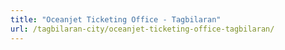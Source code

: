 ```yaml
---
title: "Oceanjet Ticketing Office - Tagbilaran"
url: /tagbilaran-city/oceanjet-ticketing-office-tagbilaran/
---
```

